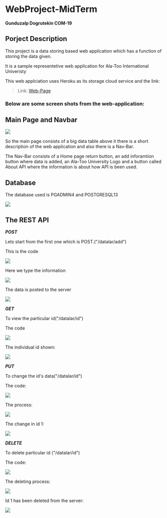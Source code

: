 # WebProject-MidTerm

**Gunduzalp Dogrutekin COM-19**

## Porject Description

This project is a data storing based web application which has a function of storing the data given.

It is a sample representetive web application for Ala-Too International Univeristy

This web applciation uses Heroku as its storage cloud service and the link:
> Link: [Web-Page](https://alatooweb204.herokuapp.com)

### Below are some screen shots from the web-application:
## Main Page and Navbar
<img src="https://user-images.githubusercontent.com/65071516/111913866-f7fb4100-8a99-11eb-8f00-0e6d5aa6acb9.PNG">

So the main page consists of a big data table above it there is a short description of the web application and also there is a Nav-Bar.

The Nav-Bar consists of a Home page return button, an add inforamtion button where data is added, an Ala-Too University Logo and a button called 
About API where the information is about how API is been used.

## Database

The database used is PGADMIN4 and POSTGRESQL13

<img src="https://user-images.githubusercontent.com/65071516/111914641-f121fd80-8a9c-11eb-86c1-8e147fcb85b7.PNG">



## The REST API

***POST***

Lets start from the first one which is POST.("/datalar/add")

This is the code

<img src="https://user-images.githubusercontent.com/65071516/111914483-56c1ba00-8a9c-11eb-81cb-cb0799460e98.PNG">

Here we type the information

<img src="https://user-images.githubusercontent.com/65071516/111915450-8a9ede80-8aa0-11eb-9dfe-c2a1f7bac82f.PNG">

The data is posted to the server

<img src="https://user-images.githubusercontent.com/65071516/111915452-8d99cf00-8aa0-11eb-9c44-0a85bce1e4b3.PNG">

***GET***

To view the particular id("/datalar/id")

The code

<img src="https://user-images.githubusercontent.com/65071516/111915590-47913b00-8aa1-11eb-8969-55894997fb48.PNG">

The individual id shown:

<img src="https://user-images.githubusercontent.com/65071516/111915452-8d99cf00-8aa0-11eb-9c44-0a85bce1e4b3.PNG">

***PUT***

To change the id's data("/datalar/id")

The code:

<img src="https://user-images.githubusercontent.com/65071516/111915668-aa82d200-8aa1-11eb-928e-db9b03facfbb.PNG">

The process:

<img src="https://user-images.githubusercontent.com/65071516/111915676-ae165900-8aa1-11eb-879e-9e8245898a7f.PNG">

The change in id 1:

<img src="https://user-images.githubusercontent.com/65071516/111915680-afe01c80-8aa1-11eb-8167-6427eb6c237a.PNG">

***DELETE***

To delete particular id ("/datalar/id")

The code:

<img src="https://user-images.githubusercontent.com/65071516/111915853-7360f080-8aa2-11eb-9887-f7ae63640988.PNG">

The deleting process:

<img src="https://user-images.githubusercontent.com/65071516/111915858-75c34a80-8aa2-11eb-8f34-6ead6e908a87.PNG">

Id 1 has been deleted from the server:

<img src="https://user-images.githubusercontent.com/65071516/111915861-778d0e00-8aa2-11eb-838a-4344bf44b075.PNG">






